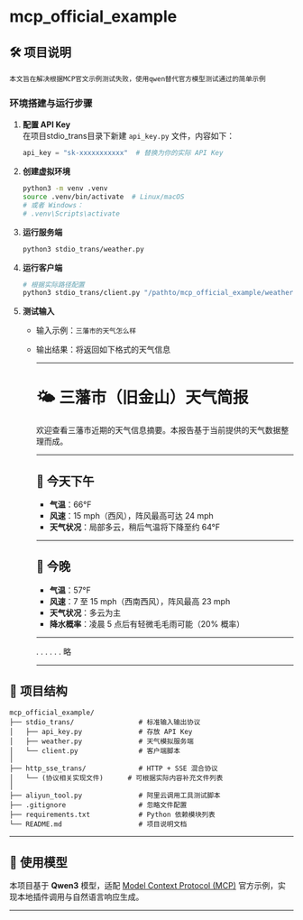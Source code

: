 # mcp_official_example

## 🛠️ 项目说明
```
本文旨在解决根据MCP官文示例测试失败，使用qwen替代官方模型测试通过的简单示例
```

### 环境搭建与运行步骤

1. **配置 API Key**  
   在项目stdio_trans目录下新建 `api_key.py` 文件，内容如下：
   ```python
   api_key = "sk-xxxxxxxxxxx"  # 替换为你的实际 API Key
   ```

2. **创建虚拟环境**
   ```bash
   python3 -m venv .venv
   source .venv/bin/activate  # Linux/macOS
   # 或者 Windows：
   # .venv\Scripts\activate
   ```

3. **运行服务端**
   ```bash
   python3 stdio_trans/weather.py
   ```

4. **运行客户端**
   ```bash
   # 根据实际路径配置
   python3 stdio_trans/client.py "/pathto/mcp_official_example/weather.py" 
   ```

5. **测试输入**
   - 输入示例：`三藩市的天气怎么样`
   - 输出结果：将返回如下格式的天气信息


        ---

        # 🌤️ 三藩市（旧金山）天气简报

        欢迎查看三藩市近期的天气信息摘要。本报告基于当前提供的天气数据整理而成。

        ---

        ## 📅 今天下午
        - **气温**：66°F  
        - **风速**：15 mph（西风），阵风最高可达 24 mph  
        - **天气状况**：局部多云，稍后气温将下降至约 64°F  

        ---

        ## 🌙 今晚
        - **气温**：57°F  
        - **风速**：7 至 15 mph（西南西风），阵风最高 23 mph  
        - **天气状况**：多云为主  
        - **降水概率**：凌晨 5 点后有轻微毛毛雨可能（20% 概率）
        ---
        .
        .
        .
        .
        .
        .
        略

        ---

## 📁 项目结构
```
mcp_official_example/
├── stdio_trans/                # 标准输入输出协议
│   ├── api_key.py              # 存放 API Key
│   ├── weather.py              # 天气模拟服务端
│   └── client.py               # 客户端脚本
│
├── http_sse_trans/             # HTTP + SSE 混合协议
│   └── (协议相关实现文件)      # 可根据实际内容补充文件列表
│
├── aliyun_tool.py              # 阿里云调用工具测试脚本
├── .gitignore                  # 忽略文件配置
├── requirements.txt            # Python 依赖模块列表
└── README.md                   # 项目说明文档
```

---

## 🧠 使用模型
本项目基于 **Qwen3** 模型，适配 [Model Context Protocol (MCP)](https://github.com/modelcontextprotocol) 官方示例，实现本地插件调用与自然语言响应生成。

---
